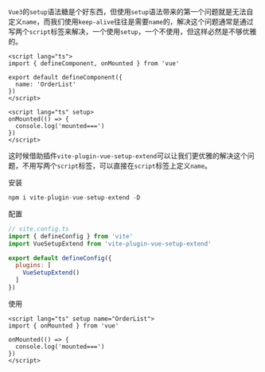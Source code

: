 `Vue3`的`setup`语法糖是个好东西，但使用`setup`语法带来的第一个问题就是无法自定义`name`，而我们使用`keep-alive`往往是需要`name`的，解决这个问题通常是通过写两个`script`标签来解决，一个使用`setup`，一个不使用，但这样必然是不够优雅的。

```vue
<script lang="ts">
import { defineComponent, onMounted } from 'vue'

export default defineComponent({
  name: 'OrderList'
})
</script>

<script lang="ts" setup>
onMounted(() => {
  console.log('mounted===')
})
</script>
```

这时候借助插件`vite-plugin-vue-setup-extend`可以让我们更优雅的解决这个问题，不用写两个`script`标签，可以直接在`script`标签上定义`name`。

安装

```js
npm i vite-plugin-vue-setup-extend -D
```

配置

```js
// vite.config.ts
import { defineConfig } from 'vite'
import VueSetupExtend from 'vite-plugin-vue-setup-extend'

export default defineConfig({
  plugins: [
    VueSetupExtend()
  ]
})
```

使用

```vue
<script lang="ts" setup name="OrderList">
import { onMounted } from 'vue'

onMounted(() => {
  console.log('mounted===')
})
</script>
```

<Vssue/>